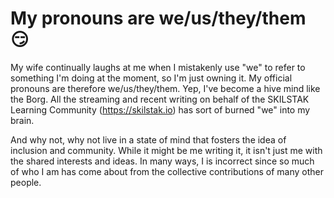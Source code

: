 # My pronouns are we/us/they/them 😏

My wife continually laughs at me when I mistakenly use "we" to refer to something I'm doing at the moment, so I'm just owning it. My official pronouns are therefore we/us/they/them. Yep, I've become a hive mind like the Borg. All the streaming and recent writing on behalf of the SKILSTAK Learning Community (<https://skilstak.io>) has sort of burned "we" into my brain.

And why not, why not live in a state of mind that fosters the idea of inclusion and community. While it might be me writing it, it isn't just me with the shared interests and ideas. In many ways, I is incorrect since so much of who I am has come about from the collective contributions of many other people.

